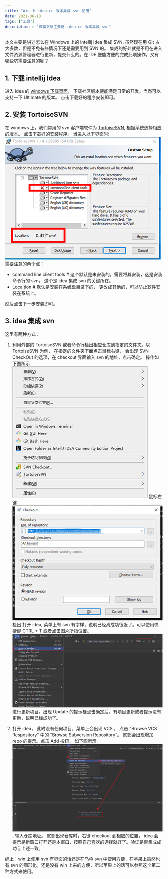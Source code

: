 ```yaml
---
title: "Win 上 idea ce 版本集成 svn 使用"
date: 2021-06-18
tags: ["工具"]
description : "该篇文章主要是 idea ce 版本集成 svn"
---
```


本文主要是讲述怎么在 Windows 上的 intellij Idea 集成 SVN, 虽然现在用 Git 占大多数，但是不免有些情况下还是需要用到 SVN 的。 集成的好处就是不用在进入文件资源管理器进行更新，提交什么的。在 IDE 便能方便的完成此项操作。又有哪些坑需要注意的呢？


## 1. 下载 intellij Idea 
进入 idea 的 [windows 下载页面](https://www.jetbrains.com/idea/download/#section=windows)， 下载社区版本便能满足日常的开发。当然可以支持一下 Ultimate 的版本。 点击下载好的程序安装即可。

## 2. 安装 TortoiseSVN
在 windows 上，我们常用的 svn 客户端软件为 [TortoiseSVN](https://tortoisesvn.net/downloads.zh.html), 根据系统选择相应的版本。 点击下载好的安装程序。 当进入以下界面时: ![svn](/images/post/svn/svn.png) 需要注意的两个点：
- command line client tools # 这个默认是未安装的，需要将其安装，这是安装命令行的 svn， 这个是 idea 集成 svn 的关键所在。
- Localtion # 默认是安装在系统盘目录下的， 更改成其他的，可以防止软件安装在系统上。

然后点击下一步安装即可。


## 3. idea 集成 svn
这里有两种方式：
1. 利用外部的 TortoiseSVN 或者命令行检出相应仓库到指定的文件夹。以 TortoiseSVN 为例， 在指定的文件夹下面点击鼠标右键， 会出现 SVN CheckOut 的选项，在 checkout 界面输入 svn 的地址，点击确定。 操作如下图所示
![鼠标右键](/images/post/svn/t-svn.png) 鼠标右键
![chekcout](/images/post/svn/checkout.png) 检出
打开 idea, 菜单上有 svn 有字样，说明已经离成功很近了。可以使用快捷键 CTRL + T 或者点击图片所指位置。 ![更新](/images/post/svn/update.png)进行更新项目。出现 Update 的提示框点击确定后，有项目更新或者提示没有更新，说明已经成功了。



2. 打开 idea， 此时没有任何项目，菜单上会出现 VCS ， 点击 "Browse VCS Respository" 中的 ”Browse Subversion Repository“。 底部会出现增加 repo 的提示。点击 Add 按钮， 如下图所示: ![cvs](/images/post/svn/csv.png), 输入仓库地址。
底部出现仓库时，右键 checkout 到相应的位置， idea 会提示是新窗口打开还是本窗口，按照自己喜欢的选择就好了。验证是否集成成功与上述一致。


综上：win 上使用 svn 有界面的话还是在乌龟 svn 中使用方便，在苹果上虽然也有 svn 的图形化，还是没有 win 上来的方便，所以苹果上的话可以参照这个第二种方式来使用。
